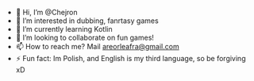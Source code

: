 - 👋 Hi, I’m @Chejron
- 👀 I’m interested in dubbing, fanrtasy games
- 🌱 I’m currently learning Kotlin
- 💞️ I’m looking to collaborate on fun games!
- 📫 How to reach me? Mail areorleafra@gmail.com
- ⚡ Fun fact: Im Polish, and English is my third language, so be forgiving xD

<!---
Chejron/Chejron is a ✨ special ✨ repository because its `README.md` (this file) appears on your GitHub profile.
You can click the Preview link to take a look at your changes.
--->
